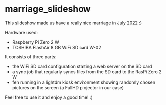 # marriage_slideshow

This slideshow made us have a really nice marriage in July 2022 :)

Hardware used:
- Raspberry Pi Zero 2 W
- TOSHIBA FlashAir 8 GB WiFi SD card W-02

It consists of three parts:

- the WiFi SD card configuration starting a web server on the SD card
- a sync job that regularly syncs files from the SD card to the RasPi Zero 2 W
- feh running in a lightdm kiosk environment showing randomly chosen pictures on the screen (a FullHD projector in our case)

Feel free to use it and enjoy a good time! :)

